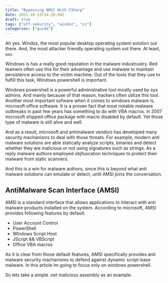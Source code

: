 ```yaml
---
title: "Bypassing AMSI With CSharp"
date: 2021-10-23T14:20:04Z
draft: true
tags: ["off-sekurity", "windoz", "cs"]
categories: ["guide"]
---
```


Ah yes. Windoz, the most popular desktop operating system solution out there. And, the most attacker friendly operating system out there. At least, `was`.

Windows is has a really good reputation in the malware industrustry. Red teamers often use this for their advantage and use malware to maintain persistence access to the victim machine.
Out of the tools that they use to fulfill this task, Windows powershell is important.

Windows powershell is a powerful administrative tool mostly used by sys admins. And mainly because of that reason, hackers often utilize this tool. Another most important sofware when it comes to windows malware is, microsoft office software. It is a proven fact that most notable malware outbreaks in past few years has something to do with VBA macros. in 2007 microsoft shipped office package with macro disabled by default. Yet those type of malware is still alive and well.

And as a result, microsoft and antimalware vendors has developed many security machanisms to deal with those threats. For example, modern anti malware solutions are able statically analyze scripts, binaries and detect whether they are malicious or not using signatures such as strings. As a reply malware authors employed objfuscation techniques to protect their malware from static scanners.

And this is a win for malware authors, since this is beyond what anti malware solutions can emulate or detect, until AMSI joins the conversation.

## AntiMalware Scan Interface (AMSI)

AMSI is a standard interface that allows applications to interact with anti malware products installed on the system. According to microsoft, AMSI provides following features by default.

-   User Account Control
-   PowerShell
-   WIndows Script Host
-   JScript && VBScript
-   Office VBA macros

As it is clear from those default features, AMSI specifically provides anti malware security machanisms to defend against dynamic script-base malware. In this article Im going to focus only on windows powershell.

So lets take a simple .net malicious assembly as an example.


